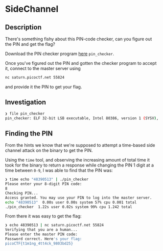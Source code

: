 # SideChannel

## Description
There's something fishy about this PIN-code checker, can you figure out the PIN and get the flag?

Download the PIN checker program [here](https://artifacts.picoctf.net/c/143/pin_checker) `pin_checker`.

Once you've figured out the PIN and gotten the checker program to accept it, connect to the master server using 

```bash
nc saturn.picoctf.net 55824
```

and provide it the PIN to get your flag.


## Investigation

```bash
❯ file pin_checker
pin_checker: ELF 32-bit LSB executable, Intel 80386, version 1 (SYSV), dynamically linked, interpreter /lib/ld-linux.so.2, stripped
```

## Finding the PIN

From the hints we know that we're supposed to attempt a time-based side channel attack on the binary to get the PIN.

Using the `time` tool, and observing the increasing amount of total time it took for the binary to return a response while changing the PIN 1 digit at a time between `0-9`, I was able to find that the PIN was:

```bash
❯ time echo "48390513" | ./pin_checker
Please enter your 8-digit PIN code:
8
Checking PIN...
Access granted. You may use your PIN to log into the master server.
echo "48390513"  0.00s user 0.00s system 57% cpu 0.001 total
./pin_checker  1.22s user 0.02s system 99% cpu 1.242 total
```

From there it was easy to get the flag:

```bash
❯ echo 48390513 | nc saturn.picoctf.net 55824
Verifying that you are a human...
Please enter the master PIN code:
Password correct. Here's your flag:
picoCTF{t1m1ng_4tt4ck_9803bd25}
```